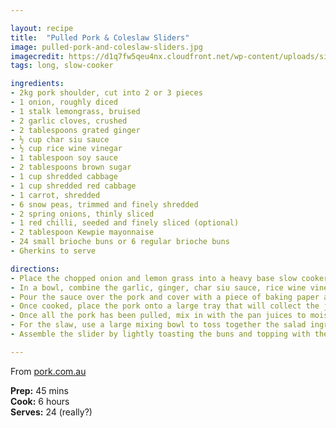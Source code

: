 ```yaml
---

layout: recipe
title:  "Pulled Pork & Coleslaw Sliders"
image: pulled-pork-and-coleslaw-sliders.jpg
imagecredit: https://d1q7fw5qeu4nx.cloudfront.net/wp-content/uploads/sites/2/2017/05/22163747/pulled-pork-sliders-with-crunchy-slaw-1200-x1200-640x640.jpg
tags: long, slow-cooker

ingredients:
- 2kg pork shoulder, cut into 2 or 3 pieces
- 1 onion, roughly diced
- 1 stalk lemongrass, bruised
- 2 garlic cloves, crushed
- 2 tablespoons grated ginger
- ½ cup char siu sauce
- ½ cup rice wine vinegar
- 1 tablespoon soy sauce
- 2 tablespoons brown sugar
- 1 cup shredded cabbage
- 1 cup shredded red cabbage
- 1 carrot, shredded
- 6 snow peas, trimmed and finely shredded
- 2 spring onions, thinly sliced
- 1 red chilli, seeded and finely sliced (optional)
- 2 tablespoon Kewpie mayonnaise
- 24 small brioche buns or 6 regular brioche buns
- Gherkins to serve

directions:
- Place the chopped onion and lemon grass into a heavy base slow cooker or large pot and place pork on top.
- In a bowl, combine the garlic, ginger, char siu sauce, rice wine vinegar, soy sauce and sugar.
- Pour the sauce over the pork and cover with a piece of baking paper and place the lid on top. Put the slow cooker or stove on low heat and cook for 6 hours. (If using leftover cooked roast, simply cook till heated through and soft)
- Once cooked, place the pork onto a large tray that will collect the juices and gently pull the meat apart with two forks.
- Once all the pork has been pulled, mix in with the pan juices to moisten. Cover and keep warm.
- For the slaw, use a large mixing bowl to toss together the salad ingredients together and toss through with Kewpie mayonnaise (to your liking).
- Assemble the slider by lightly toasting the buns and topping with the pulled pork and Asian slaw. Serve with gherkins on the side.

---
```


From [pork.com.au](https://www.pork.com.au/recipe/pulled-pork-sliders-with-crunchy-slaw/916/)

**Prep:** 45 mins  
**Cook:** 6 hours  
**Serves:** 24 (really?)